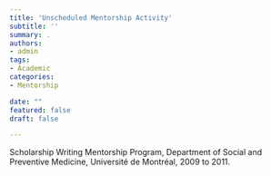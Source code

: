 ```yaml
---
title: 'Unscheduled Mentorship Activity'
subtitle: ''
summary: .	
authors:
- admin
tags:
- Academic
categories:
- Mentorship

date: ""
featured: false
draft: false

---
```


Scholarship Writing Mentorship Program, Department of Social and Preventive Medicine, Université de Montréal, 2009 to 2011.